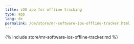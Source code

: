 ```yaml
---
title: iOS app for offline tracking
type: app
lang: de
permalink: /de/store/mr-software-ios-offline-tracker.html
---
```


{% include store/mr-software-ios-offline-tracker.md %}
